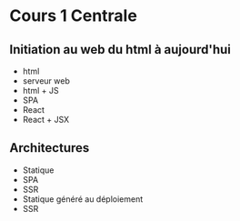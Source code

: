 # Cours 1 Centrale

## Initiation au web du html à aujourd'hui

- html
- serveur web
- html + JS
- SPA
- React
- React + JSX

## Architectures

- Statique
- SPA
- SSR
- Statique généré au déploiement
- SSR
